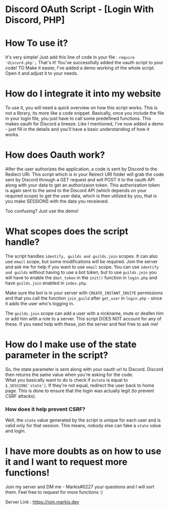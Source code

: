 # Discord OAuth Script - [Login With Discord, PHP]

# How To use it?

It's very simple! Just add this line of code in your file :
`` require 'discord.php`; ``
That's it! You've successfully added the oauth script to your code!
TO Make it easier, I've added a demo working of the whole script. Open it and adjust it to your needs.

# How do I integrate it into my website

To use it, you will need a quick overview on how this script works. This is not a library, its more like a code snippet. Basically, once you include the file in your login file, you just have to call some predefined functions. This makes oauth for Discord a breeze.
Like I mentioned, I've now added a demo - just fill in the details and you'll have a basic understanding of how it works.

# How does Oauth work?

After the user authorizes the application, a code is sent by Discord to the Rediect URI. This script which is in your Reirect URI folder will grab the code sent by Discord through a GET request and will POST it to the oauth API along with your data to get an authorizaion token. This authorization token is again sent to the send to the Discord API (which depends on your required scope) to get the user data, which is then utilized by you, that is you make SESSIONS with the data you receieved.

Too confusing? Just use the demo!

# What scopes does the script handle?

The script handles `identify, guilds and guilds.join` scopes.
It can also use `email` scope, but some modifications will be required. Join the server and ask me for help if you want to use `email` scope.
You can use `identify and guilds` without having to use a bot token, but to use `guilds.join` you will have to enable the `$bot_token` in the `init()` function in `login.php` and have `guilds.join` enabled in `index.php`.

Make sure the bot is in your server with `CREATE_INSTANT_INVITE` permissions and that you call the function `join_guild` after `get_user` in `login.php` - since it adds the user who's logging in.

The `guilds.join` scope can add a user with a nickname, mute or deafen him or add him with a role to a server. This script DOES NOT account for any of these. If you need help with these, join the server and feel free to ask me!

# How do I make use of the state parameter in the script?

So, the state parameter is sent along with your oauth url to Discord. Discord then returns the same value when you're asking for the code.  
What you basically want to do is check if `$state` is equal to `$_SESSION['state']`. If they're not equal, redirect the user back to home page. This is done to ensure that the login was actually legit (to prevent CSRF attacks).

### How does it help prevent CSRF?

Well, the `state` value generated by the script is unique for each user and is valid only for that session. This means, nobody else can fake a `state` value and login.

# I have more doubts as on how to use it and I want to request more functions!

Join my server and DM me - Markis#0227 your questions and I will sort them. Feel free to request for more functions :)

Server Link : <https://join.markis.dev>
